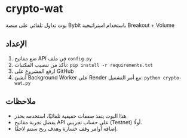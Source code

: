 # crypto-wat

بوت تداول تلقائي على منصة Bybit باستخدام استراتيجية Breakout + Volume

## الإعداد

1. ضع مفاتيح API في ملف `config.py`
2. تأكد من تنصيب المكتبات: `pip install -r requirements.txt`
3. ارفع المشروع على GitHub
4. أنشئ Background Worker على Render مع أمر التشغيل:
   `python crypto-wat.py`

## ملاحظات

- هذا البوت ينفذ صفقات حقيقية تلقائيًا، استخدمه بحذر.
- يفضل تجربة مفاتيح API على حساب تجريبي (Testnet) أولًا.
- إضافة أوامر وقف خسارة وهدف ربح ستتم لاحقًا.
